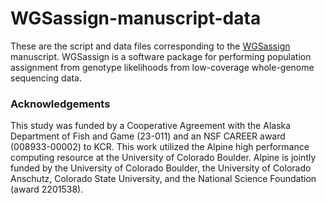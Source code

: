 # WGSassign-manuscript-data
These are the script and data files corresponding to the [WGSassign](https://github.com/mgdesaix/WGSassign) manuscript. WGSassign is a software package for performing population assignment from genotype likelihoods from low-coverage whole-genome sequencing data.



### Acknowledgements

This study was funded by a Cooperative Agreement with the Alaska Department of Fish and Game (23-011) and an NSF CAREER award (008933-00002) to KCR. This work utilized the Alpine high performance computing resource at the University of Colorado Boulder. Alpine is jointly funded by the University of Colorado Boulder, the University of Colorado Anschutz, Colorado State University, and the National Science Foundation (award 2201538).